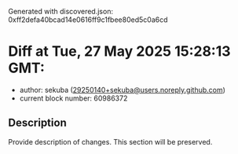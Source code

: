 Generated with discovered.json: 0xff2defa40bcad14e0616ff9c1fbee80ed5c0a6cd

# Diff at Tue, 27 May 2025 15:28:13 GMT:

- author: sekuba (<29250140+sekuba@users.noreply.github.com>)
- current block number: 60986372

## Description

Provide description of changes. This section will be preserved.
